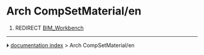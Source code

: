 # Arch CompSetMaterial/en
1.  REDIRECT [BIM_Workbench](BIM_Workbench.md)



---
⏵ [documentation index](../README.md) > Arch CompSetMaterial/en
